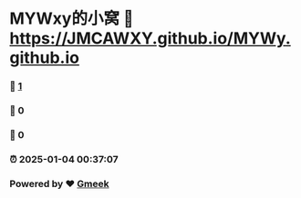 # MYWxy的小窝 :link: https://JMCAWXY.github.io/MYWy.github.io 
### :page_facing_up: [1](https://JMCAWXY.github.io/MYWy.github.io/tag.html) 
### :speech_balloon: 0 
### :hibiscus: 0 
### :alarm_clock: 2025-01-04 00:37:07 
### Powered by :heart: [Gmeek](https://github.com/Meekdai/Gmeek)

